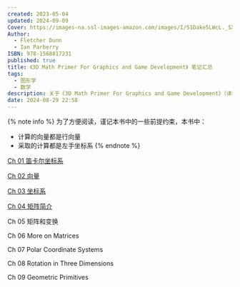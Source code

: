 ```yaml
---
created: 2023-05-04
updated: 2024-09-09
Cover: https://images-na.ssl-images-amazon.com/images/I/51Dake5LWcL._SX404_BO1,204,203,200_.jpg
Author:
  - Fletcher Dunn
  - Ian Parberry
ISBN: 978-1568817231
published: true
title: 《3D Math Primer For Graphics and Game Development》 笔记汇总
tags:
  - 图形学
  - 数学
description: 关于《3D Math Primer For Graphics and Game Development》（译名 《3D 数学基础：图形与游戏开发》）的阅读笔记，包含笛卡尔坐标系，矢量，坐标系转换等各种信息。
date: 2024-08-29 22:58
---
```


{% note info %}
为了方便阅读，谨记本书中的一些前提约束，本书中：
-   计算的向量都是行向量
-   采取的计算都是左手坐标系
{% endnote %}

[Ch 01 笛卡尔坐标系](/ch_01_cartesian_coordinate_systems)

[Ch 02 向量](/ch_02_vectors)

[Ch 03 坐标系](/ch_03_multiple_coordinate_spaces)

[Ch 04 矩阵简介](/ch_04_introduction_to_matrices)

Ch 05 矩阵和变换

Ch 06 More on Matrices

Ch 07 Polar Coordinate Systems

Ch 08 Rotation in Three Dimensions

Ch 09 Geometric Primitives

